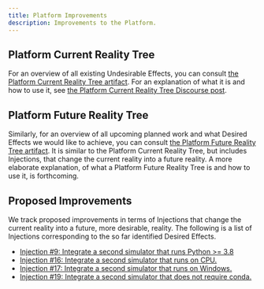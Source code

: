 ```yaml
---
title: Platform Improvements
description: Improvements to the Platform.
---
```

## Platform Current Reality Tree

For an overview of all existing Undesirable Effects, you can consult [the Platform Current Reality Tree artifact](https://link.excalidraw.com/readonly/wtdsu2JWW5qINtJpQJ1O). For an explanation of what it is and how to use it, see [the Platform Current Reality Tree Discourse post](https://thousandbrains.discourse.group/t/platform-current-reality-tree/776).

## Platform Future Reality Tree

Similarly, for an overview of all upcoming planned work and what Desired Effects we would like to achieve, you can consult [the Platform Future Reality Tree artifact](https://link.excalidraw.com/readonly/1zkoPDpkfKlbyGfCaLsY). It is similar to the Platform Current Reality Tree, but includes Injections, that change the current reality into a future reality. A more elaborate explanation, of what a Platform Future Reality Tree is and how to use it, is forthcoming.

## Proposed Improvements

We track proposed improvements in terms of Injections that change the current reality into a future, more desirable, reality. The following is a list of Injections corresponding to the so far identified Desired Effects.

- [Injection #9: Integrate a second simulator that runs Python >= 3.8](platform-improvements/injection-9-integrate-a-second-simulator-that-runs-python-gte-38.md)
- [Injection #16: Integrate a second simulator that runs on CPU.](platform-improvements/injection-16-integrate-a-second-simulator-that-runs-on-cpu.md)
- [Injection #17: Integrate a second simulator that runs on Windows.](platform-improvements/injection-17-integrate-a-second-simulator-that-runs-on-windows.md)
- [Injection #19: Integrate a second simulator that does not require conda.](platform-improvements/injection-19-integrate-a-second-simulator-that-does-not-require-conda.md)

